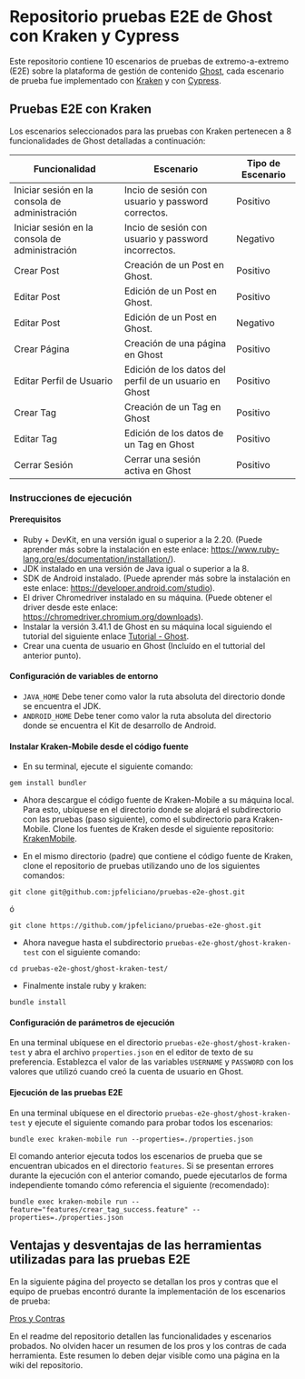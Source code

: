 # Repositorio pruebas E2E de Ghost con Kraken y Cypress

Este repositorio contiene 10 escenarios de pruebas de extremo-a-extremo (E2E) sobre la plataforma de gestión de contenido [Ghost](https://github.com/TryGhost/Ghost), cada escenario de prueba fue implementado con [Kraken](https://thesoftwaredesignlab.github.io/KrakenMobile/) y con [Cypress](https://www.cypress.io/). 

## Pruebas E2E con Kraken

Los escenarios seleccionados para las pruebas con Kraken pertenecen a 8 funcionalidades de Ghost detalladas a continuación:

| Funcionalidad | Escenario | Tipo de Escenario |
| ------------- | ------------- | ------------- |
| Iniciar sesión en la consola de administración | Incio de sesión con usuario y password correctos. | Positivo |
| Iniciar sesión en la consola de administración | Incio de sesión con usuario y password incorrectos. | Negativo |
| Crear Post | Creación de un Post en Ghost. | Positivo |
| Editar Post | Edición de un Post en Ghost. | Positivo |
| Editar Post | Edición de un Post en Ghost. | Negativo |
| Crear Página | Creación de una página en Ghost | Positivo |
| Editar Perfil de Usuario | Edición de los datos del perfil de un usuario en Ghost | Positivo |
| Crear Tag | Creación de un Tag en Ghost | Positivo |
| Editar Tag | Edición de los datos de un Tag en Ghost | Positivo |
| Cerrar Sesión | Cerrar una sesión activa en Ghost | Positivo |

### Instrucciones de ejecución

#### Prerequisitos

- Ruby + DevKit, en una versión igual o superior a la 2.20. (Puede aprender más sobre la instalación en este enlace: https://www.ruby-lang.org/es/documentation/installation/).
- JDK instalado en una versión de Java igual o superior a la 8.
- SDK de Android instalado. (Puede aprender más sobre la instalación en este enlace: https://developer.android.com/studio).
- El driver Chromedriver instalado en su máquina. (Puede obtener el driver desde este enlace: https://chromedriver.chromium.org/downloads).
- Instalar la versión 3.41.1 de Ghost en su máquina local siguiendo el tutorial del siguiente enlace [Tutorial - Ghost](https://misovirtual.virtual.uniandes.edu.co/codelabs/ghost-local-deployment/index.html#0).
- Crear una cuenta de usuario en Ghost (Incluído en el tuttorial del anterior punto).

#### Configuración de variables de entorno

- `JAVA_HOME` Debe tener como valor la ruta absoluta del directorio donde se encuentra el JDK.
- `ANDROID_HOME` Debe tener como valor la ruta absoluta del directorio donde se encuentra el Kit de desarrollo de Android.

#### Instalar Kraken-Mobile desde el código fuente

- En su terminal, ejecute el siguiente comando:

`gem install bundler`

- Ahora descargue el código fuente de Kraken-Mobile a su máquina local. Para esto, ubíquese en el directorio donde se alojará el subdirectorio con las pruebas (paso siguiente), como el subdirectorio para Kraken-Mobile. Clone los fuentes de Kraken desde el siguiente repositorio: [KrakenMobile](https://github.com/TheSoftwareDesignLab/KrakenMobile).

- En el mismo directorio (padre) que contiene el código fuente de Kraken, clone el repositorio de pruebas utilizando uno de los siguientes comandos:

`git clone git@github.com:jpfeliciano/pruebas-e2e-ghost.git`

ó

`git clone https://github.com/jpfeliciano/pruebas-e2e-ghost.git`


- Ahora navegue hasta el subdirectorio `pruebas-e2e-ghost/ghost-kraken-test` con el siguiente comando:

`cd pruebas-e2e-ghost/ghost-kraken-test/`

- Finalmente instale ruby y kraken:

`bundle install`

#### Configuración de parámetros de ejecución

En una terminal ubíquese en el directorio `pruebas-e2e-ghost/ghost-kraken-test` y abra el archivo `properties.json` en el editor de texto de su preferencia. Establezca el valor de las variables `USERNAME` y `PASSWORD` con los valores que utilizó cuando creó la cuenta de usuario en Ghost.

#### Ejecución de las pruebas E2E

En una terminal ubíquese en el directorio `pruebas-e2e-ghost/ghost-kraken-test` y ejecute el siguiente comando para probar todos los escenarios:

`bundle exec kraken-mobile run --properties=./properties.json`

El comando anterior ejecuta todos los escenarios de prueba que se encuentran ubicados en el directorio `features`. Si se presentan errores durante la ejecución con el anterior comando, puede ejecutarlos de forma independiente tomando cómo referencia el siguiente (recomendado):

`bundle exec kraken-mobile run --feature="features/crear_tag_success.feature" --properties=./properties.json`

## Ventajas y desventajas de las herramientas utilizadas para las pruebas E2E

En la siguiente página del proyecto se detallan los pros y contras que el equipo de pruebas encontró durante la implementación de los escenarios de prueba:

[Pros y Contras]()

En el readme del repositorio detallen las funcionalidades y escenarios probados. No olviden hacer un resumen de los pros y los contras de cada herramienta. Este resumen lo deben dejar visible como una página en la wiki del repositorio.

